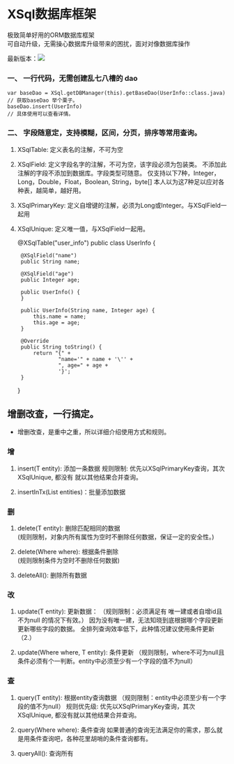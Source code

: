 # XSql数据库框架
 极致简单好用的ORM数据库框架<br>
 可自动升级，无需操心数据库升级带来的困扰，面对对像数据库操作

最新版本：[![](https://jitpack.io/v/pichsy/xsql-core.svg)](https://jitpack.io/#pichsy/xsql-core)

### 一、 一行代码，无需创建乱七八槽的 dao
        
    var baseDao = XSql.getDBManager(this).getBaseDao(UserInfo::class.java)
    // 获取baseDao 举个栗子。
    baseDao.insert(UserInfo)
    // 具体使用可以查看详情。



### 二、 字段随意定，支持模糊，区间，分页，排序等常用查询。

1. XSqlTable: 定义表名的注解，不可为空
2. XSqlField: 定义字段名字的注解，不可为空，该字段必须为包装类。
              不添加此注解的字段不添加到数据库。字段类型可随意。
              仅支持以下7种，Integer，Long，Double，Float，Boolean, String，byte[]
              本人以为这7种足以应对各种表，越简单，越好用。
3. XSqlPrimaryKey: 定义自增键的注解，必须为Long或Integer。与XSqlField一起用
4. XSqlUnique: 定义唯一值，与XSqlField一起用。


    
    @XSqlTable("user_info")
    public class UserInfo {
    
        @XSqlField("name")
        public String name;
    
        @XSqlField("age")
        public Integer age;
    
        public UserInfo() {
        }
    
        public UserInfo(String name, Integer age) {
            this.name = name;
            this.age = age;
        }
    
        @Override
        public String toString() {
            return "{" +
                    "name='" + name + '\'' +
                    ", age=" + age +
                    '}';
        }
    }
    

## 增删改查，一行搞定。
- 增删改查，是重中之重，所以详细介绍使用方式和规则。

### 增

1. insert(T entity): 添加一条数据
   规则限制: 优先以XSqlPrimaryKey查询，其次XSqlUnique, 都没有
   就以其他结果合并查询。
    
    
2. insertInTx(List<T> entities)：批量添加数据

    


### 删
1. delete(T entity): 删除匹配相同的数据 <br/>
(规则限制，对象内所有属性为空时不删除任何数据，保证一定的安全性。)





2. delete(Where where): 根据条件删除<br/>
 (规则限制条件为空时不删除任何数据)




3. deleteAll(): 删除所有数据



### 改
1. update(T entity): 更新数据：
（规则限制：必须满足有 唯一建或者自增id且不为null 的情况下有效。）
因为没有唯一建，无法知晓到底根据哪个字段更新更新哪些字段的数据。
全排列查询效率低下，此种情况建议使用条件更新 （2.）




2. update(Where where, T entity): 条件更新
（规则限制，where不可为null且条件必须有个一判断。entity中必须至少有一个字段的值不为null）


### 查
1. query(T entity): 根据entity查询数据
（规则限制：entity中必须至少有一个字段的值不为null）
    规则优先级: 优先以XSqlPrimaryKey查询，其次XSqlUnique, 
    都没有就以其他结果合并查询。



2. query(Where where): 条件查询
如果普通的查询无法满足你的需求，那么就是用条件查询吧，各种花里胡哨的条件查询都有。





3. queryAll(): 查询所有